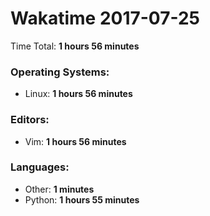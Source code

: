 # Wakatime 2017-07-25

Time Total: **1 hours 56 minutes**

### Operating Systems:
- Linux: **1 hours 56 minutes** 

### Editors:
- Vim: **1 hours 56 minutes** 

### Languages:
- Other: **1 minutes** 
- Python: **1 hours 55 minutes** 

